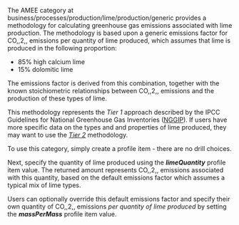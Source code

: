 The AMEE category at
business/processes/production/lime/production/generic provides a
methodology for calculating greenhouse gas emissions associated with
lime production. The methodology is based upon a generic emissions
factor for CO,,2,, emissions per quantity of lime produced, which
assumes that lime is produced in the following proportion:

  - 85% high calcium lime
  - 15% dolomitic lime

The emissions factor is derived from this combination, together with the
known stoichiometric relationships between CO,,2,, emissions and the
production of these types of lime.

This methodology represents the *Tier 1* approach described by the IPCC
Guidelines for National Greenhouse Gas Inventories
([NGGIP](http://www.ipcc-nggip.iges.or.jp/public/2006gl/vol3.html)). If
users have more specific data on the types and and properties of lime
produced, they may want to use the *[Tier 2](Lime_production_data)*
methodology.

To use this category, simply create a profile item - there are no drill
choices.

Next, specify the quantity of lime produced using the ***limeQuantity***
profile item value. The returned amount represents CO,,2,, emissions
associated with this quantity, based on the default emissions factor
which assumes a typical mix of lime types.

Users can optionally override this default emissions factor and specify
their own quantity of CO,,2,, emissions *per quantity of lime produced*
by setting the ***massPerMass*** profile item value.
